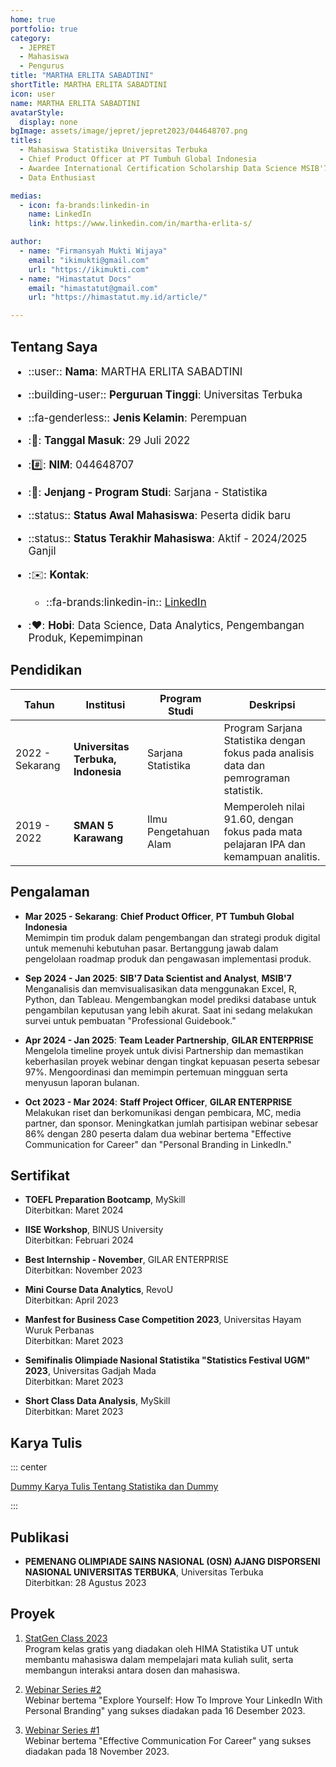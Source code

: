 ```yaml
---
home: true
portfolio: true
category:
  - JEPRET
  - Mahasiswa
  - Pengurus
title: "MARTHA ERLITA SABADTINI"
shortTitle: MARTHA ERLITA SABADTINI
icon: user
name: MARTHA ERLITA SABADTINI
avatarStyle:
  display: none
bgImage: assets/image/jepret/jepret2023/044648707.png
titles:
  - Mahasiswa Statistika Universitas Terbuka
  - Chief Product Officer at PT Tumbuh Global Indonesia
  - Awardee International Certification Scholarship Data Science MSIB'7
  - Data Enthusiast

medias:
  - icon: fa-brands:linkedin-in
    name: LinkedIn
    link: https://www.linkedin.com/in/martha-erlita-s/

author:
  - name: "Firmansyah Mukti Wijaya"
    email: "ikimukti@gmail.com"
    url: "https://ikimukti.com"
  - name: "Himastatut Docs"
    email: "himastatut@gmail.com"
    url: "https://himastatut.my.id/article/"

---
```


## Tentang Saya

<div style="font-size: 1.2em">

- ::user:: **Nama**: MARTHA ERLITA SABADTINI
- ::building-user:: **Perguruan Tinggi**: Universitas Terbuka
- ::fa-genderless:: **Jenis Kelamin**: Perempuan
- ::calendar:: **Tanggal Masuk**: 29 Juli 2022
- ::hash:: **NIM**: 044648707
- ::book:: **Jenjang - Program Studi**: Sarjana - Statistika
- ::status:: **Status Awal Mahasiswa**: Peserta didik baru
- ::status:: **Status Terakhir Mahasiswa**: Aktif - 2024/2025 Ganjil
- ::envelope:: **Kontak**:
  - ::fa-brands:linkedin-in:: [LinkedIn](https://www.linkedin.com/in/martha-erlita-s/)

- ::heart:: **Hobi**: Data Science, Data Analytics, Pengembangan Produk, Kepemimpinan

</div>

## Pendidikan

| Tahun       | Institusi                        | Program Studi           | Deskripsi                                                               |
|-------------|-----------------------------------|-------------------------|-------------------------------------------------------------------------|
| 2022 - Sekarang | **Universitas Terbuka, Indonesia** | Sarjana Statistika       | Program Sarjana Statistika dengan fokus pada analisis data dan pemrograman statistik. |
| 2019 - 2022 | **SMAN 5 Karawang**               | Ilmu Pengetahuan Alam   | Memperoleh nilai 91.60, dengan fokus pada mata pelajaran IPA dan kemampuan analitis. |

## Pengalaman

- **Mar 2025 - Sekarang**: **Chief Product Officer**, **PT Tumbuh Global Indonesia**  
  Memimpin tim produk dalam pengembangan dan strategi produk digital untuk memenuhi kebutuhan pasar. Bertanggung jawab dalam pengelolaan roadmap produk dan pengawasan implementasi produk.

- **Sep 2024 - Jan 2025**: **SIB'7 Data Scientist and Analyst**, **MSIB'7**  
  Menganalisis dan memvisualisasikan data menggunakan Excel, R, Python, dan Tableau. Mengembangkan model prediksi database untuk pengambilan keputusan yang lebih akurat. Saat ini sedang melakukan survei untuk pembuatan "Professional Guidebook."

- **Apr 2024 - Jan 2025**: **Team Leader Partnership**, **GILAR ENTERPRISE**  
  Mengelola timeline proyek untuk divisi Partnership dan memastikan keberhasilan proyek webinar dengan tingkat kepuasan peserta sebesar 97%. Mengoordinasi dan memimpin pertemuan mingguan serta menyusun laporan bulanan.

- **Oct 2023 - Mar 2024**: **Staff Project Officer**, **GILAR ENTERPRISE**  
  Melakukan riset dan berkomunikasi dengan pembicara, MC, media partner, dan sponsor. Meningkatkan jumlah partisipan webinar sebesar 86% dengan 280 peserta dalam dua webinar bertema "Effective Communication for Career" dan "Personal Branding in LinkedIn."

## Sertifikat

- **TOEFL Preparation Bootcamp**, MySkill  
  Diterbitkan: Maret 2024  

- **IISE Workshop**, BINUS University  
  Diterbitkan: Februari 2024  

- **Best Internship - November**, GILAR ENTERPRISE  
  Diterbitkan: November 2023  

- **Mini Course Data Analytics**, RevoU  
  Diterbitkan: April 2023  

- **Manfest for Business Case Competition 2023**, Universitas Hayam Wuruk Perbanas  
  Diterbitkan: Maret 2023  

- **Semifinalis Olimpiade Nasional Statistika "Statistics Festival UGM" 2023**, Universitas Gadjah Mada  
  Diterbitkan: Maret 2023  

- **Short Class Data Analysis**, MySkill  
  Diterbitkan: Maret 2023  

## Karya Tulis

::: center

[Dummy Karya Tulis Tentang Statistika dan Dummy](MHS044648707.md)

:::

## Publikasi

- **PEMENANG OLIMPIADE SAINS NASIONAL (OSN) AJANG DISPORSENI NASIONAL UNIVERSITAS TERBUKA**, Universitas Terbuka  
  Diterbitkan: 28 Agustus 2023  

## Proyek

1. [StatGen Class 2023](https://dummy-statgen.example.com)  
   Program kelas gratis yang diadakan oleh HIMA Statistika UT untuk membantu mahasiswa dalam mempelajari mata kuliah sulit, serta membangun interaksi antara dosen dan mahasiswa.

2. [Webinar Series #2](https://dummy-webinar2.example.com)  
   Webinar bertema "Explore Yourself: How To Improve Your LinkedIn With Personal Branding" yang sukses diadakan pada 16 Desember 2023.

3. [Webinar Series #1](https://dummy-webinar1.example.com)  
   Webinar bertema "Effective Communication For Career" yang sukses diadakan pada 18 November 2023.
